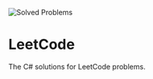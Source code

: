 ![Solved Problems](https://img.shields.io/badge/Solved%20Problems-21-green)
# LeetCode
The C# solutions for LeetCode problems.
